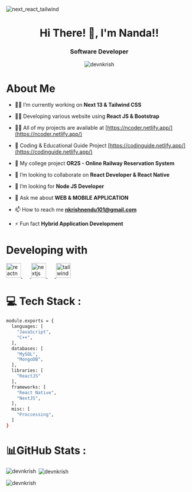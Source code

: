 ![next_react_tailwind](https://github.com/devnkrish/devnkrish/assets/60639476/a9ba57a6-b7ae-4b5e-888d-0adfb9e4fd6c)

<h1 align="center">Hi There! 👋, I'm Nanda!!</h1>
<h3 align="center">Software Developer</h3>
<p align="center"> <img src="https://komarev.com/ghpvc/?username=devnkrish&label=Profile%20views&color=0e75b6&style=flat" alt="devnkrish" /> </p>

<h1 align="left">About Me</h1>

- 👨‍💻 I’m currently working on **Next 13 & Tailwind CSS**

- 👨‍💻 Developing various website using **React JS & Bootstrap**
  
- 👨‍💻 All of my projects are available at [https://ncoder.netlify.app/](https://ncoder.netlify.app/)

- 📄 Coding & Educational Guide Project [https://codinguide.netlify.app/](https://codinguide.netlify.app/)
  
- 🔭 My college project **OR2S - Online Railway Reservation System**

- 👯 I’m looking to collaborate on **React Developer & React Native**

- 🤝 I’m looking for **Node JS Developer**

- 💬 Ask me about **WEB & MOBILE APPLICATION**

- 📫 How to reach me **nkrishnendu101@gmail.com**

- ⚡ Fun fact **Hybrid Application Development**

<h1 align="left">Developing with</h1>
<p align="left"> 
<a href="https://reactnative.dev/" target="_blank" rel="noreferrer"> <img src="https://reactnative.dev/img/header_logo.svg" alt="reactnative" width="40" height="40"/> </a> &nbsp;&nbsp;&nbsp;&nbsp;&nbsp;<a href="https://nextjs.org/" target="_blank" rel="noreferrer"> <img src="https://cdn.worldvectorlogo.com/logos/nextjs-2.svg" alt="nextjs" width="40" height="40"/> </a> &nbsp;&nbsp;&nbsp;&nbsp;&nbsp;<a href="https://tailwindcss.com/" target="_blank" rel="noreferrer"> <img src="https://www.vectorlogo.zone/logos/tailwindcss/tailwindcss-icon.svg" alt="tailwind" width="40" height="40"/> </a>
</p>

<h1 align="left">💻 Tech Stack :</h1>

```bash
module.exports = {
  languages: [
    "JavaScript",
    "C++",
  ],
  databases: [
    "MySQL",
    "MongoDB",
  ],
  libraries: [
    "ReactJS"
  ],
  frameworks: [
    "React Native",
    "NextJS",
  ],
  misc: [
    "Proccessing",
  ]
}
```
<h1 align="left">📊GitHub Stats :</h1>

<p><img align="left" src="https://github-readme-stats.vercel.app/api/top-langs?username=devnkrish&show_icons=true&locale=en&layout=compact" alt="devnkrish" /></p>

<p>&nbsp;<img align="center" src="https://github-readme-stats.vercel.app/api?username=devnkrish&show_icons=true&locale=en" alt="devnkrish" /></p>

<p><img align="center" src="https://github-readme-streak-stats.herokuapp.com/?user=devnkrish&" alt="devnkrish" /></p>
